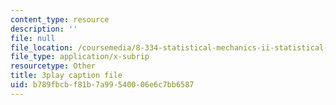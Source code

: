 ```yaml
---
content_type: resource
description: ''
file: null
file_location: /coursemedia/8-334-statistical-mechanics-ii-statistical-physics-of-fields-spring-2014/b789fbcbf81b7a99540006e6c7bb6587_2MaQKFHqYBw.srt
file_type: application/x-subrip
resourcetype: Other
title: 3play caption file
uid: b789fbcb-f81b-7a99-5400-06e6c7bb6587
---
```

